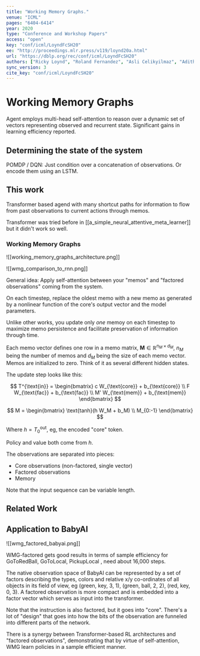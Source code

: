 ```yaml
---
title: "Working Memory Graphs."
venue: "ICML"
pages: "6404-6414"
year: 2020
type: "Conference and Workshop Papers"
access: "open"
key: "conf/icml/LoyndFcSH20"
ee: "http://proceedings.mlr.press/v119/loynd20a.html"
url: "https://dblp.org/rec/conf/icml/LoyndFcSH20"
authors: ["Ricky Loynd", "Roland Fernandez", "Asli Celikyilmaz", "Adith Swaminathan", "Matthew J. Hausknecht"]
sync_version: 3
cite_key: "conf/icml/LoyndFcSH20"
---
```

# Working Memory Graphs

Agent employs multi-head self-attention to reason over a dynamic set of vectors
representing observed and recurrent state. Significant gains in learning efficiency reported.

## Determining the state of the system

POMDP / DQN: Just condition over a concatenation of observations. Or encode them
using an LSTM.

## This work

Transformer based agend with many shortcut paths for information to
flow from past observations to current actions through memos.

Transformer was tried before in [[a_simple_neural_attentive_meta_learner]] but it didn't work so well.

### Working Memory Graphs

![[working_memory_graphs_architecture.png]]

![[wmg_comparison_to_rnn.png]]

General idea: Apply self-attention between your "memos" and "factored observations"
coming from the system.

On each timestep, replace the oldest memo with a new memo as generated by
a nonlinear function of the core's output vector and the model parameters.

Unlike other works, you update only *one* memoy on each timestep to maximize memo persistence and facilitate preservation of information through time.

Each memo vector defines one row in a memo matrix, $\mathbf{M} \in \mathbb{R}^{n_M \times d_M}$, $n_M$ being the number of memos and $d_M$ being the size of each memo vector. Memos are initialized to zero. Think of it as several different hidden states.

The update step looks like this:

$$
T^{\text{in}} = \begin{bmatrix} c W_{\text{core}} + b_{\text{core}} \\ F W_{\text{fac}} + b_{\text{fac}} \\ M' W_{\text{mem}} + b_{\text{mem}} \end{bmatrix}
$$

$$
M = \begin{bmatrix} \text{tanh}(h W_M + b_M) \\ M_{0:-1} \end{bmatrix}
$$

Where $h = T^{\text{out}}_{0}$, eg, the encoded "core" token.

Policy and value both come from $h$.

The observations are separated into pieces:
 - Core observations (non-factored, single vector)
 - Factored observations
 - Memory

Note that the input sequence can be variable length.

## Related Work

## Application to BabyAI

![[wmg_factored_babyai.png]]

WMG-factored gets good results in terms of sample efficiency for GoToRedBall, GoToLocal, PickupLocal , need about 16,000 steps.

The native observation space of BabyAI can be represented by a set of factors describing the types, colors and relative x/y co-ordinates of all objects in its field of view, eg (green, key, 3, 1), (green, ball, 2, 2), (red, key, 0, 3). A factored observation is more compact and is embedded into a factor vector which serves as input into the transformer.

Note that the instruction is also factored, but it goes into "core". There's a lot of "design" that goes into how the bits of the observation are funneled into different parts of the network.

There is a synergy between Transformer-based RL architectures and "factored observations", demonstrating that by virtue of self-attention, WMG learn policies in a sample efficient manner.
